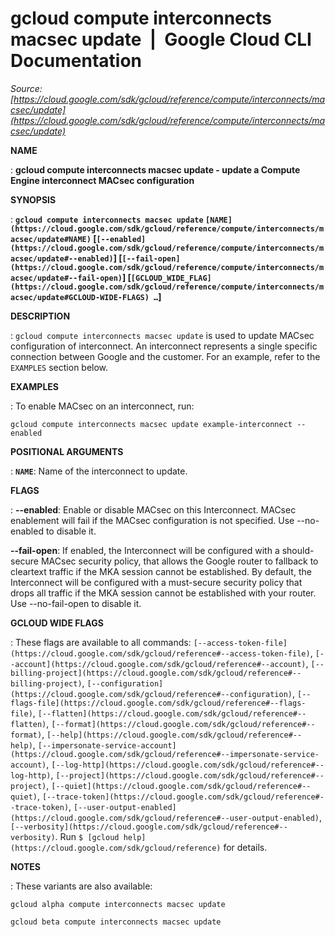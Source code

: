 # gcloud compute interconnects macsec update  |  Google Cloud CLI Documentation

*Source: [https://cloud.google.com/sdk/gcloud/reference/compute/interconnects/macsec/update](https://cloud.google.com/sdk/gcloud/reference/compute/interconnects/macsec/update)*

**NAME**

: **gcloud compute interconnects macsec update - update a Compute Engine interconnect MACsec configuration**

**SYNOPSIS**

: **`gcloud compute interconnects macsec update` `[NAME](https://cloud.google.com/sdk/gcloud/reference/compute/interconnects/macsec/update#NAME)` [`[--enabled](https://cloud.google.com/sdk/gcloud/reference/compute/interconnects/macsec/update#--enabled)`] [`[--fail-open](https://cloud.google.com/sdk/gcloud/reference/compute/interconnects/macsec/update#--fail-open)`] [`[GCLOUD_WIDE_FLAG](https://cloud.google.com/sdk/gcloud/reference/compute/interconnects/macsec/update#GCLOUD-WIDE-FLAGS) …`]**

**DESCRIPTION**

: `gcloud compute interconnects macsec update` is used to update MACsec
configuration of interconnect. An interconnect represents a single specific
connection between Google and the customer.
For an example, refer to the `EXAMPLES` section below.

**EXAMPLES**

: To enable MACsec on an interconnect, run:

```
gcloud compute interconnects macsec update example-interconnect --enabled
```

**POSITIONAL ARGUMENTS**

: **`NAME`**:
Name of the interconnect to update.

**FLAGS**

: **--enabled**:
Enable or disable MACsec on this Interconnect. MACsec enablement will fail if
the MACsec configuration is not specified. Use --no-enabled to disable it.

**--fail-open**:
If enabled, the Interconnect will be configured with a should-secure MACsec
security policy, that allows the Google router to fallback to cleartext traffic
if the MKA session cannot be established. By default, the Interconnect will be
configured with a must-secure security policy that drops all traffic if the MKA
session cannot be established with your router. Use --no-fail-open to disable
it.

**GCLOUD WIDE FLAGS**

: These flags are available to all commands: `[--access-token-file](https://cloud.google.com/sdk/gcloud/reference#--access-token-file)`,
`[--account](https://cloud.google.com/sdk/gcloud/reference#--account)`, `[--billing-project](https://cloud.google.com/sdk/gcloud/reference#--billing-project)`,
`[--configuration](https://cloud.google.com/sdk/gcloud/reference#--configuration)`,
`[--flags-file](https://cloud.google.com/sdk/gcloud/reference#--flags-file)`,
`[--flatten](https://cloud.google.com/sdk/gcloud/reference#--flatten)`, `[--format](https://cloud.google.com/sdk/gcloud/reference#--format)`, `[--help](https://cloud.google.com/sdk/gcloud/reference#--help)`, `[--impersonate-service-account](https://cloud.google.com/sdk/gcloud/reference#--impersonate-service-account)`,
`[--log-http](https://cloud.google.com/sdk/gcloud/reference#--log-http)`,
`[--project](https://cloud.google.com/sdk/gcloud/reference#--project)`, `[--quiet](https://cloud.google.com/sdk/gcloud/reference#--quiet)`, `[--trace-token](https://cloud.google.com/sdk/gcloud/reference#--trace-token)`, `[--user-output-enabled](https://cloud.google.com/sdk/gcloud/reference#--user-output-enabled)`,
`[--verbosity](https://cloud.google.com/sdk/gcloud/reference#--verbosity)`.
Run `$ [gcloud help](https://cloud.google.com/sdk/gcloud/reference)` for details.

**NOTES**

: These variants are also available:

```
gcloud alpha compute interconnects macsec update
```

```
gcloud beta compute interconnects macsec update
```